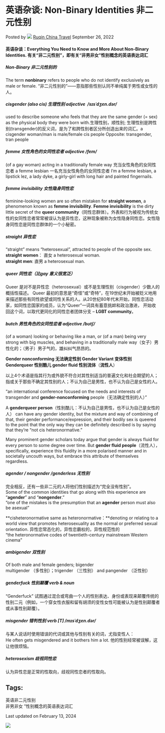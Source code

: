 # 英语杂谈: Non-Binary Identities 非二元性别

Posted by ![](https://secure.gravatar.com/avatar/bc21b7860738435c673e3c6f574652cd?s=30&d=mm&r=g) [Ruqin China Travel](https://ruqintravel.com/author/howvisitchina/) September 26, 2022

#### 英语杂谈：Everything You Need to Know and More About Non-Binary Identities. 有关“非二元性别”，即有关“非男非女”性别概念的英语表达词汇

##### **Non-Binary 非二元性别的**

The term **nonbinary** refers to people who do not identify exclusively as male or female. “非二元性别的”——意指那些性别认同不单纯属于男性或女性的人。

##### **cisgender (also cis) 生理性别** adjective ​ /sɪsˈdʒen.dər/

used to describe someone who feels that they are the same gender (= sex) as the physical body they were born with.生理性别，顺性别; 生理性别是跨性别(transgender)的反义词，是为了和跨性别者区分所创造出来的词汇。a cisgender woman/man is male/female cis people Opposite: transgender, tran people

##### **femme 女性角色的女同性恋者** adjective /fem/

(of a gay woman) acting in a traditionally female way 充当女性角色的女同性恋者 a femme lesbian 一名充当女性角色的女同性恋者 I’m a femme lesbian, a lipstick lez, a lady dyke, a girly-girl with long hair and painted fingernails.

##### **femme invisibility** **女性隐身同性恋**

feminine-looking women are so often mistaken for **straight women**, a phenomenon known as **femme invisibility**. **Femme invisibility** is the dirty little secret of the **queer community**（同性恋群体）。外表和行为被视为传统女性的女同性恋者常常被误认为是异性恋，这种现象被称为女性隐身同性恋。女性隐身同性恋是同性恋群体的一个小秘密。

##### **straight 异性恋**

“straight” means “heterosexual”, attracted to people of the opposite sex.  
**straight women**： 直女 a heterosexual woman.  
**straight men**: 直男 a heterosexual man.

##### **queer 同性恋（比gay 意义很宽泛）**

Queer 是对不是异性恋（heterosexual）或不是生理性别（cisgender）少数人的概括性描述。 Queer 最初的意思是“奇怪”或“奇特”，在19世纪末开始被贬义地用来描述那些有同性欲望或同性关系的人。从20世纪80年代末开始，同性恋活动家，如同性恋国家的成员，认为“Queer”一词具有蓄意挑衅和政治激进， 开始收回这个词，以取代更同化的同性恋者团体分支 – **LGBT community**。

##### **butch 男性角色的女同性恋者** adjective /bʊtʃ/

(of a woman) looking or behaving like a man, or (of a man) being very strong with big muscles, and behaving in a traditionally male way（女子）男性化的；（男子）男子气的，雄纠纠气昂昂的。

**Gender nonconforming 无法确定性别 Gender Variant 变体性别 Genderqueer 性别酷儿 gender fluid 性别流体**（**流性人**）

以上4个术语是指其行为或外貌不符合对其性别适当的普遍文化和社会期望的人；指或关于那些不确定其性别的人；不认为自己是男性，也不认为自己是女性的人。

“an international conference focused on the needs and interests of transgender and **gender-nonconforming** people（无法确定性别的人）”

A **genderqueer person**（性别酷儿：不认为自己是男性，也不认为自己是女性的人） can have any gender identity, but the mixture and way of combining of that, their gender performance/expression, and their bodily sex is queered to the point that the only way they can be definitely described is by saying that they’re “not cis heteronormative.”

Many prominent gender scholars today argue that gender is always fluid for every person to some degree over time. But **gender fluid people**（流性人）， specifically, experience this fluidity in a more polarised manner and in societally uncouth ways, but embrace this attribute of themselves regardless.

##### **agender / nongender /genderless 无性别**

完全相反，还有一些非二元的人将他们性别描述为“完全没有性别”。  
Some of the common identities that go along with this experience are “**agender**” and “**nongender**.”  
“one of the mistakes is the presumption that an **agender** person must also be asexual”

**cisheteronormative same as heteronormative：**denoting or relating to a world view that promotes heterosexuality as the normal or preferred sexual orientation. 异性恋常态化的，异性恋霸权的，异性规范性的  
“the heteronormative codes of twentieth-century mainstream Western cinema”

##### **ambigender 双性别**

Of both male and female genders; bigender  
multigender （多性别）；trigender （三性别） and pangender （泛性别）

##### **genderfuck 性别颠覆** verb & noun

“Genderfuck” 试图通过混合或弯曲一个人的性别表达、身份或表现来颠覆传统的性别二元（例如，一个穿女性衣服和留有胡须的变性女性可能被认为是性别颠覆者或从事性别颠覆）。

##### **misgender 错判性别** verb [T] /mɪsˈdʒen.dər/

与某人说话时使用错误的代词或其他与性别有关的词，尤指变性人：  
He often gets misgendered and it bothers him a lot. 他的性别经常被误解，这让他很烦恼。

##### **heterosexism 歧视同性恋**

认为异性恋是正常的性取向，歧视同性恋者的性取向。

## Tags:
英语非二元性别  
非男非女 ”性别概念的英语表达词汇  

Last updated on February 13, 2024

![](https://secure.gravatar.com/avatar/bc21b7860738435c673e3c6f574652cd?s=75&d=mm)
